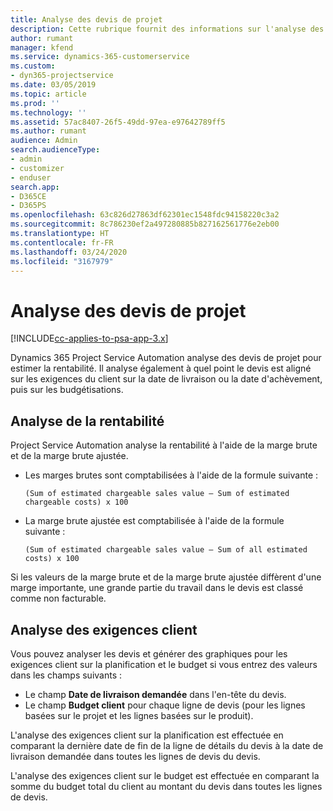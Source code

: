 ```yaml
---
title: Analyse des devis de projet
description: Cette rubrique fournit des informations sur l'analyse des devis de projet.
author: rumant
manager: kfend
ms.service: dynamics-365-customerservice
ms.custom:
- dyn365-projectservice
ms.date: 03/05/2019
ms.topic: article
ms.prod: ''
ms.technology: ''
ms.assetid: 57ac8407-26f5-49dd-97ea-e97642789ff5
ms.author: rumant
audience: Admin
search.audienceType:
- admin
- customizer
- enduser
search.app:
- D365CE
- D365PS
ms.openlocfilehash: 63c826d27863df62301ec1548fdc94158220c3a2
ms.sourcegitcommit: 8c786230ef2a497280885b827162561776e2eb00
ms.translationtype: HT
ms.contentlocale: fr-FR
ms.lasthandoff: 03/24/2020
ms.locfileid: "3167979"
---
```

# <a name="analysis-of-project-quotes"></a>Analyse des devis de projet

[!INCLUDE[cc-applies-to-psa-app-3.x](../includes/cc-applies-to-psa-app-3x.md)]

Dynamics 365 Project Service Automation analyse des devis de projet pour estimer la rentabilité. Il analyse également à quel point le devis est aligné sur les exigences du client sur la date de livraison ou la date d'achèvement, puis sur les budgétisations.

## <a name="profitability-analysis"></a>Analyse de la rentabilité

Project Service Automation analyse la rentabilité à l'aide de la marge brute et de la marge brute ajustée.

- Les marges brutes sont comptabilisées à l'aide de la formule suivante :

  `
    (Sum of estimated chargeable sales value – Sum of estimated chargeable costs) x 100
  `
- La marge brute ajustée est comptabilisée à l'aide de la formule suivante :

  `
    (Sum of estimated chargeable sales value – Sum of all estimated costs) x 100
  `

Si les valeurs de la marge brute et de la marge brute ajustée diffèrent d'une marge importante, une grande partie du travail dans le devis est classé comme non facturable.

## <a name="analysis-of-customer-expectations"></a>Analyse des exigences client

Vous pouvez analyser les devis et générer des graphiques pour les exigences client sur la planification et le budget si vous entrez des valeurs dans les champs suivants :

- Le champ **Date de livraison demandée** dans l'en-tête du devis.
- Le champ **Budget client** pour chaque ligne de devis (pour les lignes basées sur le projet et les lignes basées sur le produit).

L'analyse des exigences client sur la planification est effectuée en comparant la dernière date de fin de la ligne de détails du devis à la date de livraison demandée dans toutes les lignes de devis du devis.

L'analyse des exigences client sur le budget est effectuée en comparant la somme du budget total du client au montant du devis dans toutes les lignes de devis.
